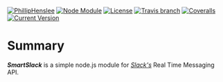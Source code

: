 [![PhillipHenslee](https://img.shields.io/badge/phillip-henslee-blue.svg?style=flat-square)](https://github.com/philliphenslee)
[![Node Module](https://img.shields.io/badge/node.js-module-82bb22.svg?style=flat-square)](https://github.com/philliphenslee/smartslack)
[![License](http://img.shields.io/badge/license-MIT-blue.svg?style=flat-square)](https://raw.githubusercontent.com/philliphenslee/smartslack/master/LICENSE)
[![Travis branch](https://img.shields.io/travis/philliphenslee/smartslack/master.svg?style=flat-square)](https://travis-ci.org/philliphenslee/smartslack)
[![Coveralls](https://img.shields.io/coveralls/philiphenslee/smartslack.svg?style=flat-square)](https://coveralls.io/github/philliphenslee/smartslack?branch=master)
[![Current Version](https://img.shields.io/badge/version-0.0.1-red.svg?style=flat-square)](https://github.com/philliphenslee/smartslack)

# Summary
***SmartSlack*** is a simple node.js module for [*Slack's*](https://slack.com) Real Time Messaging API. 



